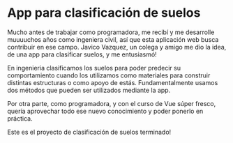 # App para clasificación de suelos

Mucho antes de trabajar como programadora, me recibí y me desarrolle muuuuchos años como ingeniera civil, así que esta aplicación web busca contribuir en ese campo. Javico Vazquez, un colega y amigo me dio la idea, de una app para clasificar suelos, y me entusiasmó! 

En ingenieria clasificamos los suelos para poder predecir su comportamiento cuando los utilizamos como materiales para construir distintas estructuras o como apoyo de estás. Fundamentalmente usamos dos métodos que pueden ser utilizados mediante la app.

Por otra parte, como programadora, y con el curso de Vue súper fresco, quería aprovechar todo ese nuevo conocimiento y poder ponerlo en práctica.

Este es el proyecto de clasificación de suelos terminado! 
